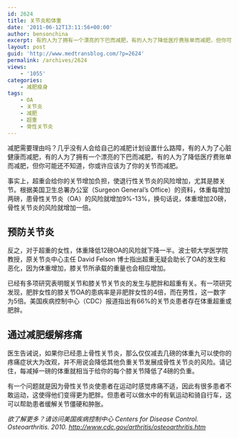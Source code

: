 ```yaml
---
id: 2624
title: 关节炎和体重
date: '2011-06-12T13:11:56+00:00'
author: bensonchina
excerpt: 有的人为了拥有一个漂亮的下巴而减肥，有的人为了降低医疗费账单而减肥，但你可能还不知道，你或许应该为了你的关节而减肥。
layout: post
guid: 'http://www.medtransblog.com/?p=2624'
permalink: /archives/2624
views:
    - '1055'
categories:
    - 减肥瘦身
tags:
    - OA
    - 关节炎
    - 减肥
    - 超重
    - 骨性关节炎
---
```


减肥需要理由吗？几乎没有人会给自己的减肥计划设置什么路障，有的人为了心脏健康而减肥，有的人为了拥有一个漂亮的下巴而减肥，有的人为了降低医疗费账单而减肥，但你可能还不知道，你或许应该为了你的关节而减肥。

事实上，超重会给你的关节增加负担，使退行性关节炎的风险增加，尤其是膝关节。根据美国卫生总署办公室（Surgeon General’s Office）的资料，体重每增加两磅，患骨性关节炎（OA）的风险就增加9%-13%，换句话说，体重增加20磅，骨性关节炎的风险就增加一倍。

## 预防关节炎

反之，对于超重的女性，体重降低12磅OA的风险就下降一半。波士顿大学医学院教授，原关节炎中心主任 David Felson 博士指出超重无疑会助长了OA的发生和恶化，因为体重增加，膝关节所承载的重量也会相应增加。

已经有多项研究表明髋关节和膝关节关节炎的发生与肥胖和超重有关。有一项研究发现，肥胖女性的膝关节OA的患病率是非肥胖女性的4倍，而在男性，这一数字为5倍。美国疾病控制中心（CDC）报道指出有66%的关节炎患者存在体重超重或肥胖。

## 通过减肥缓解疼痛

医生告诫说，如果你已经患上骨性关节炎，那么仅仅减去几磅的体重九可以使你的疼痛症状大为改观，并不用说会降低其他负重关节发展成骨性关节炎的风险。请记住，每减掉一磅的体重就相当于给你的每个膝关节降低了4磅的负重。

有一个问题就是因为骨性关节炎使患者在运动时感觉疼痛不适，因此有很多患者不敢运动，这使得他们变得更为肥胖。但患者可以做水中的有氧运动和骑自行车，这可以帮助患者缓解关节僵硬和肿胀。

*欲了解更多？请访问美国疾病控制中心 Centers for Disease Control. Osteoarthritis. 2010. http://www.cdc.gov/arthritis/osteoarthritis.htm*